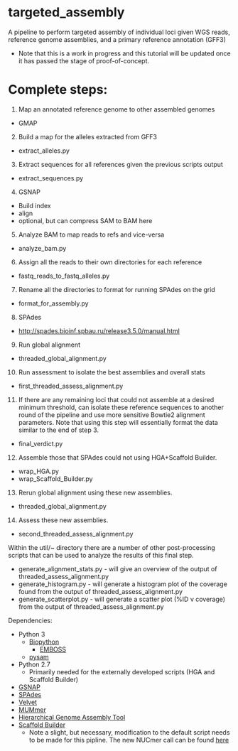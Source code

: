 # targeted_assembly
A pipeline to perform targeted assembly of individual loci given WGS reads, reference genome assemblies, and a primary reference annotation (GFF3)

* Note that this is a work in progress and this tutorial will be updated once it has passed the stage of proof-of-concept.

# Complete steps:
1. Map an annotated reference genome to other assembled genomes
  * GMAP
2. Build a map for the alleles extracted from GFF3
  * extract_alleles.py 
3. Extract sequences for all references given the previous scripts output
  * extract_sequences.py 
4. GSNAP
  * Build index
  * align
  * optional, but can compress SAM to BAM here
5. Analyze BAM to map reads to refs and vice-versa 
  * analyze_bam.py
6. Assign all the reads to their own directories for each reference
  * fastq_reads_to_fastq_alleles.py
7. Rename all the directories to format for running SPAdes on the grid 
  * format_for_assembly.py
8. SPAdes
  * http://spades.bioinf.spbau.ru/release3.5.0/manual.html
9. Run global alignment 
  * threaded_global_alignment.py
10. Run assessment to isolate the best assemblies and overall stats
  * first_threaded_assess_alignment.py
11. If there are any remaining loci that could not assemble at a desired minimum threshold, can isolate these reference sequences to another round of the pipeline and use more sensitive Bowtie2 alignment parameters. Note that using this step will essentially format the data similar to the end of step 3. 
  * final_verdict.py
12. Assemble those that SPAdes could not using HGA+Scaffold Builder.
  * wrap_HGA.py
  * wrap_Scaffold_Builder.py
13. Rerun global alignment using these new assemblies.
  * threaded_global_alignment.py
14. Assess these new assemblies.
  * second_threaded_assess_alignment.py

Within the util/~ directory there are a number of other post-processing scripts that can
be used to analyze the results of this final step. 
* generate_alignment_stats.py - will give an overview of the output of threaded_assess_alignment.py
* generate_histogram.py - will generate a histogram plot of the coverage found from the output of threaded_assess_alignment.py
* generate_scatterplot.py - will generate a scatter plot (%ID v coverage) from the output of threaded_assess_alignment.py


Dependencies:
- Python 3
  * [Biopython](https://pypi.python.org/pypi/biopython/1.66)
    * [EMBOSS](http://emboss.open-bio.org/)
  * [pysam](https://pypi.python.org/pypi/pysam)
- Python 2.7
  * Primarily needed for the externally developed scripts (HGA and Scaffold Builder)
- [GSNAP](http://research-pub.gene.com/gmap/)
- [SPAdes](http://bioinf.spbau.ru/spades)
- [Velvet](https://www.ebi.ac.uk/~zerbino/velvet/)
- [MUMmer](http://mummer.sourceforge.net/manual/)
- [Hierarchical Genome Assembly Tool](https://github.com/aalokaily/Hierarchical-Genome-Assembly-HGA)
- [Scaffold Builder](https://github.com/metageni/Scaffold_builder)
  * Note a slight, but necessary, modification to the default script needs to be made for this pipline. The new NUCmer call can be found [here](https://github.com/jmatsumura/Scaffold_builder/blob/master/scaffold_builder.py)
